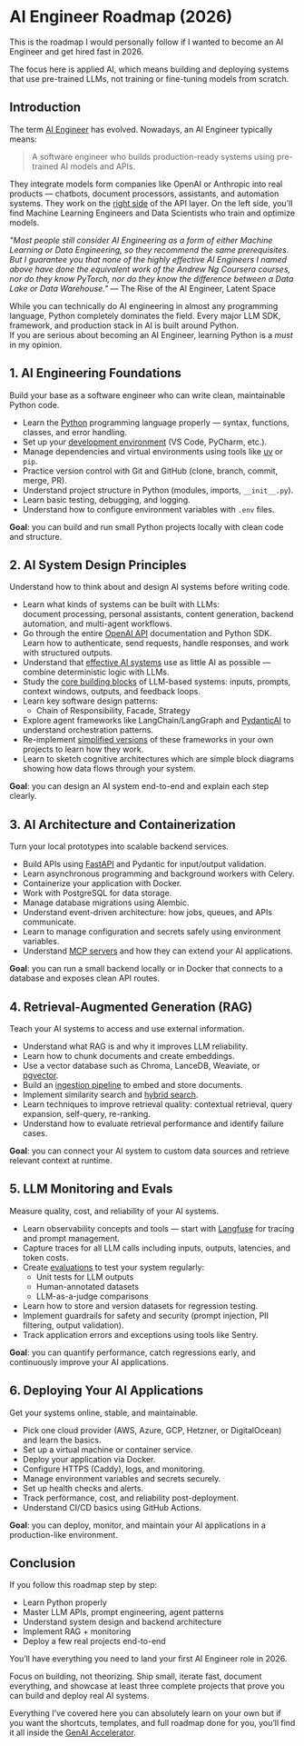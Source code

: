 # AI Engineer Roadmap (2026)

This is the roadmap I would personally follow if I wanted to become an AI Engineer and get hired fast in 2026.

The focus here is applied AI, which means building and deploying systems that use pre-trained LLMs, not training or fine-tuning models from scratch.

## Introduction

The term [AI Engineer](https://www.latent.space/p/ai-engineer) has evolved. Nowadays, an AI Engineer typically means:

> A software engineer who builds production-ready systems using pre-trained AI models and APIs.

They integrate models form companies like OpenAI or Anthropic into real products — chatbots, document processors, assistants, and automation systems. They work on the [right side](https://www.latent.space/p/ai-engineer) of the API layer. On the left side, you’ll find Machine Learning Engineers and Data Scientists who train and optimize models.

*"Most people still consider AI Engineering as a form of either Machine Learning or Data Engineering, so they recommend the same prerequisites. But I guarantee you that none of the highly effective AI Engineers I named above have done the equivalent work of the Andrew Ng Coursera courses, nor do they know PyTorch, nor do they know the difference between a Data Lake or Data Warehouse."* — The Rise of the AI Engineer, Latent Space

While you can technically do AI engineering in almost any programming language, Python completely dominates the field. Every major LLM SDK, framework, and production stack in AI is built around Python.  
If you are serious about becoming an AI Engineer, learning Python is a *must* in my opinion.

## 1. AI Engineering Foundations

Build your base as a software engineer who can write clean, maintainable Python code.

- Learn the [Python](https://youtu.be/ygXn5nV5qFc) programming language properly — syntax, functions, classes, and error handling.  
- Set up your [development environment](https://youtu.be/mpk4Q5feWaw) (VS Code, PyCharm, etc.).  
- Manage dependencies and virtual environments using tools like [uv](https://youtu.be/5rTwOt9Qgik) or `pip`.  
- Practice version control with Git and GitHub (clone, branch, commit, merge, PR).  
- Understand project structure in Python (modules, imports, `__init__.py`).  
- Learn basic testing, debugging, and logging.  
- Understand how to configure environment variables with `.env` files.  

**Goal**: you can build and run small Python projects locally with clean code and structure.

## 2. AI System Design Principles

Understand how to think about and design AI systems before writing code.

- Learn what kinds of systems can be built with LLMs:  
  document processing, personal assistants, content generation, backend automation, and multi-agent workflows.  
- Go through the entire [OpenAI API](https://youtu.be/0pGxoubWI6s) documentation and Python SDK. Learn how to authenticate, send requests, handle responses, and work with structured outputs.  
- Understand that [effective AI systems](https://youtu.be/tx5OapbK-8A) use as little AI as possible — combine deterministic logic with LLMs.  
- Study the [core building blocks](https://youtu.be/T1Lowy1mnEg) of LLM-based systems: inputs, prompts, context windows, outputs, and feedback loops.  
- Learn key software design patterns:  
  - Chain of Responsibility, Facade, Strategy  
- Explore agent frameworks like LangChain/LangGraph and [PydanticAI](https://youtu.be/zcYtSckecD8) to understand orchestration patterns.  
- Re-implement [simplified versions](https://youtu.be/bZzyPscbtI8) of these frameworks in your own projects to learn how they work.  
- Learn to sketch cognitive architectures which are simple block diagrams showing how data flows through your system.  

**Goal**: you can design an AI system end-to-end and explain each step clearly.

## 3. AI Architecture and Containerization

Turn your local prototypes into scalable backend services.

- Build APIs using [FastAPI](https://youtu.be/-IaCV5-mlSk) and Pydantic for input/output validation.  
- Learn asynchronous programming and background workers with Celery.  
- Containerize your application with Docker.  
- Work with PostgreSQL for data storage.  
- Manage database migrations using Alembic.  
- Understand event-driven architecture: how jobs, queues, and APIs communicate.  
- Learn to manage configuration and secrets safely using environment variables.  
- Understand [MCP servers](https://youtu.be/5xqFjh56AwM) and how they can extend your AI applications.  

**Goal**: you can run a small backend locally or in Docker that connects to a database and exposes clean API routes.

## 4. Retrieval-Augmented Generation (RAG)

Teach your AI systems to access and use external information.

- Understand what RAG is and why it improves LLM reliability.  
- Learn how to chunk documents and create embeddings.  
- Use a vector database such as Chroma, LanceDB, Weaviate, or [pgvector](https://youtu.be/hAdEuDBN57g).  
- Build an [ingestion pipeline](https://youtu.be/9lBTS5dM27c) to embed and store documents.  
- Implement similarity search and [hybrid search](https://youtu.be/TbtBhbLh0cc).  
- Learn techniques to improve retrieval quality: contextual retrieval, query expansion, self-query, re-ranking.  
- Understand how to evaluate retrieval performance and identify failure cases.  

**Goal**: you can connect your AI system to custom data sources and retrieve relevant context at runtime.

## 5. LLM Monitoring and Evals

Measure quality, cost, and reliability of your AI systems.

- Learn observability concepts and tools — start with [Langfuse](https://youtu.be/epnPfe5am3I) for tracing and prompt management.  
- Capture traces for all LLM calls including inputs, outputs, latencies, and token costs.  
- Create [evaluations](https://youtu.be/a3SMraZWNNs) to test your system regularly:  
  - Unit tests for LLM outputs  
  - Human-annotated datasets  
  - LLM-as-a-judge comparisons  
- Learn how to store and version datasets for regression testing.  
- Implement guardrails for safety and security (prompt injection, PII filtering, output validation).  
- Track application errors and exceptions using tools like Sentry.  

**Goal**: you can quantify performance, catch regressions early, and continuously improve your AI applications.

## 6. Deploying Your AI Applications

Get your systems online, stable, and maintainable.

- Pick one cloud provider (AWS, Azure, GCP, Hetzner, or DigitalOcean) and learn the basics.  
- Set up a virtual machine or container service.  
- Deploy your application via Docker.  
- Configure HTTPS (Caddy), logs, and monitoring.  
- Manage environment variables and secrets securely.  
- Set up health checks and alerts.  
- Track performance, cost, and reliability post-deployment.  
- Understand CI/CD basics using GitHub Actions.  

**Goal**: you can deploy, monitor, and maintain your AI applications in a production-like environment.

## Conclusion

If you follow this roadmap step by step:

- Learn Python properly  
- Master LLM APIs, prompt engineering, agent patterns
- Understand system design and backend architecture  
- Implement RAG + monitoring  
- Deploy a few real projects end-to-end  

You’ll have everything you need to land your first AI Engineer role in 2026.  

Focus on building, not theorizing. Ship small, iterate fast, document everything, and showcase at least three complete projects that prove you can build and deploy real AI systems.

Everything I’ve covered here you can absolutely learn on your own but if you want the shortcuts, templates, and full roadmap done for you, you’ll find it all inside the [GenAI Accelerator](https://go.datalumina.com/nVjixnJ).